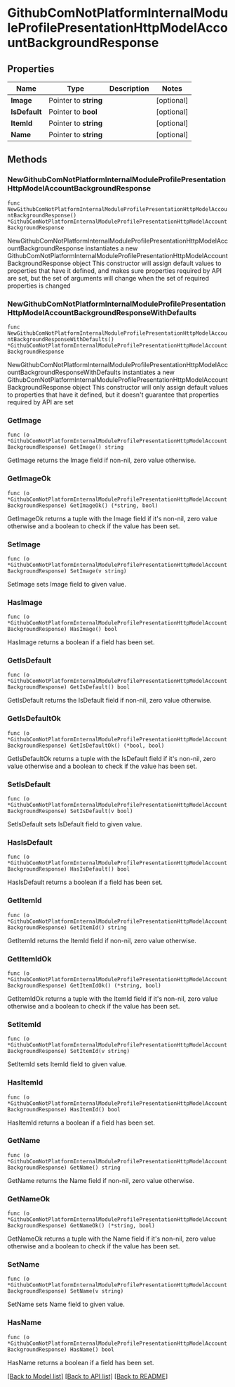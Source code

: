# GithubComNotPlatformInternalModuleProfilePresentationHttpModelAccountBackgroundResponse

## Properties

Name | Type | Description | Notes
------------ | ------------- | ------------- | -------------
**Image** | Pointer to **string** |  | [optional] 
**IsDefault** | Pointer to **bool** |  | [optional] 
**ItemId** | Pointer to **string** |  | [optional] 
**Name** | Pointer to **string** |  | [optional] 

## Methods

### NewGithubComNotPlatformInternalModuleProfilePresentationHttpModelAccountBackgroundResponse

`func NewGithubComNotPlatformInternalModuleProfilePresentationHttpModelAccountBackgroundResponse() *GithubComNotPlatformInternalModuleProfilePresentationHttpModelAccountBackgroundResponse`

NewGithubComNotPlatformInternalModuleProfilePresentationHttpModelAccountBackgroundResponse instantiates a new GithubComNotPlatformInternalModuleProfilePresentationHttpModelAccountBackgroundResponse object
This constructor will assign default values to properties that have it defined,
and makes sure properties required by API are set, but the set of arguments
will change when the set of required properties is changed

### NewGithubComNotPlatformInternalModuleProfilePresentationHttpModelAccountBackgroundResponseWithDefaults

`func NewGithubComNotPlatformInternalModuleProfilePresentationHttpModelAccountBackgroundResponseWithDefaults() *GithubComNotPlatformInternalModuleProfilePresentationHttpModelAccountBackgroundResponse`

NewGithubComNotPlatformInternalModuleProfilePresentationHttpModelAccountBackgroundResponseWithDefaults instantiates a new GithubComNotPlatformInternalModuleProfilePresentationHttpModelAccountBackgroundResponse object
This constructor will only assign default values to properties that have it defined,
but it doesn't guarantee that properties required by API are set

### GetImage

`func (o *GithubComNotPlatformInternalModuleProfilePresentationHttpModelAccountBackgroundResponse) GetImage() string`

GetImage returns the Image field if non-nil, zero value otherwise.

### GetImageOk

`func (o *GithubComNotPlatformInternalModuleProfilePresentationHttpModelAccountBackgroundResponse) GetImageOk() (*string, bool)`

GetImageOk returns a tuple with the Image field if it's non-nil, zero value otherwise
and a boolean to check if the value has been set.

### SetImage

`func (o *GithubComNotPlatformInternalModuleProfilePresentationHttpModelAccountBackgroundResponse) SetImage(v string)`

SetImage sets Image field to given value.

### HasImage

`func (o *GithubComNotPlatformInternalModuleProfilePresentationHttpModelAccountBackgroundResponse) HasImage() bool`

HasImage returns a boolean if a field has been set.

### GetIsDefault

`func (o *GithubComNotPlatformInternalModuleProfilePresentationHttpModelAccountBackgroundResponse) GetIsDefault() bool`

GetIsDefault returns the IsDefault field if non-nil, zero value otherwise.

### GetIsDefaultOk

`func (o *GithubComNotPlatformInternalModuleProfilePresentationHttpModelAccountBackgroundResponse) GetIsDefaultOk() (*bool, bool)`

GetIsDefaultOk returns a tuple with the IsDefault field if it's non-nil, zero value otherwise
and a boolean to check if the value has been set.

### SetIsDefault

`func (o *GithubComNotPlatformInternalModuleProfilePresentationHttpModelAccountBackgroundResponse) SetIsDefault(v bool)`

SetIsDefault sets IsDefault field to given value.

### HasIsDefault

`func (o *GithubComNotPlatformInternalModuleProfilePresentationHttpModelAccountBackgroundResponse) HasIsDefault() bool`

HasIsDefault returns a boolean if a field has been set.

### GetItemId

`func (o *GithubComNotPlatformInternalModuleProfilePresentationHttpModelAccountBackgroundResponse) GetItemId() string`

GetItemId returns the ItemId field if non-nil, zero value otherwise.

### GetItemIdOk

`func (o *GithubComNotPlatformInternalModuleProfilePresentationHttpModelAccountBackgroundResponse) GetItemIdOk() (*string, bool)`

GetItemIdOk returns a tuple with the ItemId field if it's non-nil, zero value otherwise
and a boolean to check if the value has been set.

### SetItemId

`func (o *GithubComNotPlatformInternalModuleProfilePresentationHttpModelAccountBackgroundResponse) SetItemId(v string)`

SetItemId sets ItemId field to given value.

### HasItemId

`func (o *GithubComNotPlatformInternalModuleProfilePresentationHttpModelAccountBackgroundResponse) HasItemId() bool`

HasItemId returns a boolean if a field has been set.

### GetName

`func (o *GithubComNotPlatformInternalModuleProfilePresentationHttpModelAccountBackgroundResponse) GetName() string`

GetName returns the Name field if non-nil, zero value otherwise.

### GetNameOk

`func (o *GithubComNotPlatformInternalModuleProfilePresentationHttpModelAccountBackgroundResponse) GetNameOk() (*string, bool)`

GetNameOk returns a tuple with the Name field if it's non-nil, zero value otherwise
and a boolean to check if the value has been set.

### SetName

`func (o *GithubComNotPlatformInternalModuleProfilePresentationHttpModelAccountBackgroundResponse) SetName(v string)`

SetName sets Name field to given value.

### HasName

`func (o *GithubComNotPlatformInternalModuleProfilePresentationHttpModelAccountBackgroundResponse) HasName() bool`

HasName returns a boolean if a field has been set.


[[Back to Model list]](../README.md#documentation-for-models) [[Back to API list]](../README.md#documentation-for-api-endpoints) [[Back to README]](../README.md)


